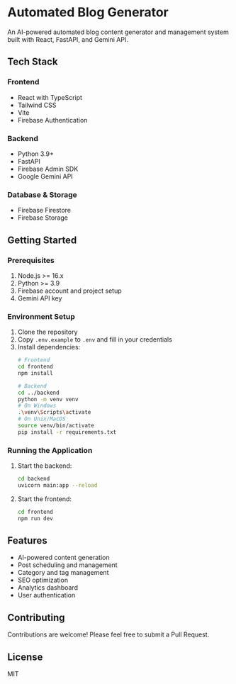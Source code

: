 # Automated Blog Generator

An AI-powered automated blog content generator and management system built with React, FastAPI, and Gemini API.

## Tech Stack

### Frontend
- React with TypeScript
- Tailwind CSS
- Vite
- Firebase Authentication

### Backend
- Python 3.9+
- FastAPI
- Firebase Admin SDK
- Google Gemini API

### Database & Storage
- Firebase Firestore
- Firebase Storage

## Getting Started

### Prerequisites
1. Node.js >= 16.x
2. Python >= 3.9
3. Firebase account and project setup
4. Gemini API key

### Environment Setup
1. Clone the repository
2. Copy `.env.example` to `.env` and fill in your credentials
3. Install dependencies:
   ```bash
   # Frontend
   cd frontend
   npm install

   # Backend
   cd ../backend
   python -m venv venv
   # On Windows
   .\venv\Scripts\activate
   # On Unix/MacOS
   source venv/bin/activate
   pip install -r requirements.txt
   ```

### Running the Application
1. Start the backend:
   ```bash
   cd backend
   uvicorn main:app --reload
   ```

2. Start the frontend:
   ```bash
   cd frontend
   npm run dev
   ```

## Features
- AI-powered content generation
- Post scheduling and management
- Category and tag management
- SEO optimization
- Analytics dashboard
- User authentication

## Contributing
Contributions are welcome! Please feel free to submit a Pull Request.

## License
MIT 